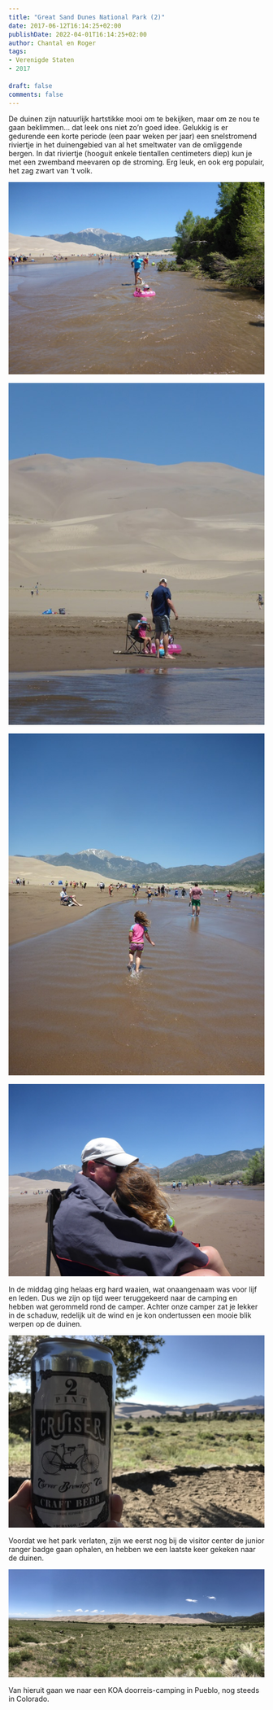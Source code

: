 ```yaml
---
title: "Great Sand Dunes National Park (2)"
date: 2017-06-12T16:14:25+02:00
publishDate: 2022-04-01T16:14:25+02:00
author: Chantal en Roger
tags:
- Verenigde Staten
- 2017

draft: false
comments: false
---
```


De duinen zijn natuurlijk hartstikke mooi om te bekijken, maar om ze nou te gaan beklimmen… dat leek ons niet zo’n goed idee. Gelukkig is er gedurende een korte periode (een paar weken per jaar) een snelstromend riviertje in het duinengebied van al het smeltwater van de omliggende bergen. In dat riviertje (hooguit enkele tientallen centimeters diep) kun je met een zwemband meevaren op de stroming. Erg leuk, en ook erg populair, het zag zwart van ‘t volk.

![Great Sand Dunes NP](./images/P1070505[4].jpg)

![Great Sand Dunes NP](./images/P1070514[4].jpg)

![Great Sand Dunes NP](./images/P1070551[4].jpg)

![Great Sand Dunes NP](./images/P1070554[4].jpg)

In de middag ging helaas erg hard waaien, wat onaangenaam was voor lijf en leden. Dus we zijn op tijd weer teruggekeerd naar de camping en hebben wat gerommeld rond de camper. Achter onze camper zat je lekker in de schaduw, redelijk uit de wind en je kon ondertussen een mooie blik werpen op de duinen.

![Great Sand Dunes NP](./images/IMG_1463[4].jpg)

Voordat we het park verlaten, zijn we eerst nog bij de visitor center de junior ranger badge gaan ophalen, en hebben we een laatste keer gekeken naar de duinen.

![Great Sand Dunes NP](./images/IMG_1473[9].jpg)

Van hieruit gaan we naar een KOA doorreis-camping in Pueblo, nog steeds in Colorado.
